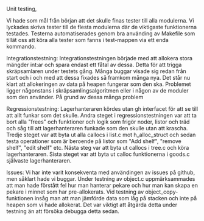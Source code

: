 Unit testing,

Vi hade som mål från början att det skulle finas tester till alla modulerna. Vi lyckades skriva tester till de flesta modulerna där
de viktigaste funktionerna testades. 
Testerna automatiserades genom bra använding av Makefile som tillät oss att köra alla tester som fanns i test-mappen via ett enda kommando. 



Integrationstestning:
Integrationstestningen började med att allokera stora mängder int:ar och spara endast ett fåtal av dessa. Detta för att trigga skräpsamlaren under testets gång. Många buggar visade sig redan från start och i och med att dessa fixades så framkom många nya. Det står nu klart att allokeringen av data på heapen fungerar som den ska. Problemet ligger någonstans i skräpsamlingsalgoritmen eller i någon av de moduler som den använder. På grund av dessa många problem 




Regressionstestning:
Lagerhanteraren kördes utan gh interfacet för att se till att allt funkar som det skulle. Andra steget i regressionstestningen var 
att ta bort alla "frees" och funktioner och logik som frigör noder, listor och träd och såg till att lagerhanteraren funkade som 
den skulle utan att krascha. Tredje steget var att byta ut alla callocs i list.c mot h_alloc_struct och sedan testa operationer som är beroende på listor som "Add shelf", "remove shelf", "edit shelf" etc. Nästa steg var att byta ut callocs i tree.c och köra lagerhanteraren. Sista steget var att byta ut calloc funktionerna i goods.c självaste lagerhanteraren. 

Issues:
Vi har inte varit konsekventa med användingen av issues på github, men såklart hade vi buggar. 
Under testning av object.c uppmärksammades att man hade förstått fel hur man hanterar pekare och hur man kan skapa en pekare i 
minnet som har pre-allokerats. Vid testning av object_copy-funktionen insåg man att man jämförde data som låg på stacken och inte 
på heapen som vi hade allokerat. Det var viktigt att åtgärda detta under testning än att försöka debugga detta sedan.
